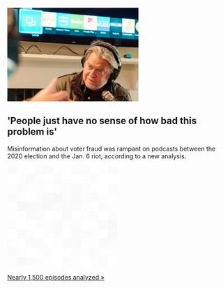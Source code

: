 
!['People just have no sense of how bad this problem is'](./20220105175843.png)
## 'People just have no sense of how bad this problem is'

Misinformation about voter fraud was rampant on podcasts between the 2020 election and the Jan. 6 riot, according to a new analysis.

![pic](../square_bg.png)

[Nearly 1,500 episodes analyzed »](https://www.yahoo.com/news/election-falsehoods-surged-podcasts-capitol-125322535.html)
